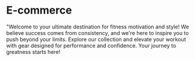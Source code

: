 # E-commerce
"Welcome to your ultimate destination for fitness motivation and style! We believe success comes from consistency, and we're here to inspire you to push beyond your limits. Explore our collection and elevate your workout with gear designed for performance and confidence. Your journey to greatness starts here!
